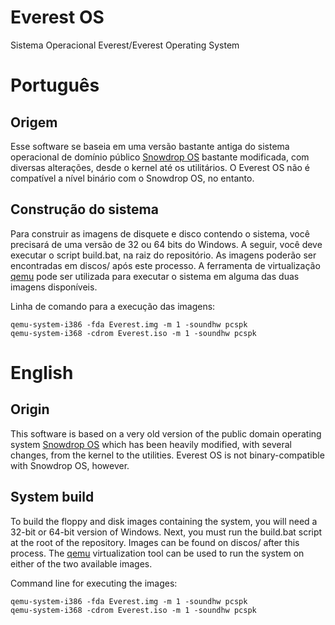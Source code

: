 # Everest OS

Sistema Operacional Everest/Everest Operating System

# Português

## Origem

Esse software se baseia em uma versão bastante antiga do sistema operacional de domínio público [Snowdrop OS](http://www.sebastianmihai.com/snowdrop/) bastante modificada, com diversas alterações, desde o kernel até os utilitários. O Everest OS não é compatível a nível binário com o Snowdrop OS, no entanto.

## Construção do sistema

Para construir as imagens de disquete e disco contendo o sistema, você precisará de uma versão de 32 ou 64 bits do Windows. A seguir, você deve executar o script build.bat, na raiz do repositório. As imagens poderão ser encontradas em discos/ após este processo. A ferramenta de virtualização [qemu](https://www.qemu.org/) pode ser utilizada para executar o sistema em alguma das duas imagens disponíveis.

Linha de comando para a execução das imagens:

```
qemu-system-i386 -fda Everest.img -m 1 -soundhw pcspk
qemu-system-i368 -cdrom Everest.iso -m 1 -soundhw pcspk
``` 

# English

## Origin

This software is based on a very old version of the public domain operating system [Snowdrop OS](http://www.sebastianmihai.com/snowdrop/) which has been heavily modified, with several changes, from the kernel to the utilities. Everest OS is not binary-compatible with Snowdrop OS, however.

## System build

To build the floppy and disk images containing the system, you will need a 32-bit or 64-bit version of Windows. Next, you must run the build.bat script at the root of the repository. Images can be found on discos/ after this process. The [qemu](https://www.qemu.org/) virtualization tool can be used to run the system on either of the two available images.

Command line for executing the images:

```
qemu-system-i386 -fda Everest.img -m 1 -soundhw pcspk
qemu-system-i368 -cdrom Everest.iso -m 1 -soundhw pcspk
```
